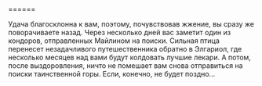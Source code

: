======

Удача благосклонна к вам, поэтому, почувствовав жжение, вы сразу же поворачиваете назад. Через несколько дней вас заметит один из кондоров, отправленных Майлином на поиски. Сильная птица перенесет незадачливого путешественника обратно в Элгариол, где несколько месяцев над вами будут колдовать лучшие лекари. А потом, после выздоровления, ничто не помешает вам снова отправиться на поиски таинственной горы. Если, конечно, не будет поздно...

